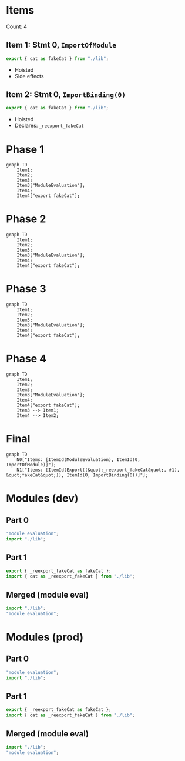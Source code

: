# Items

Count: 4

## Item 1: Stmt 0, `ImportOfModule`

```js
export { cat as fakeCat } from "./lib";

```

- Hoisted
- Side effects

## Item 2: Stmt 0, `ImportBinding(0)`

```js
export { cat as fakeCat } from "./lib";

```

- Hoisted
- Declares: `_reexport_fakeCat`

# Phase 1
```mermaid
graph TD
    Item1;
    Item2;
    Item3;
    Item3["ModuleEvaluation"];
    Item4;
    Item4["export fakeCat"];
```
# Phase 2
```mermaid
graph TD
    Item1;
    Item2;
    Item3;
    Item3["ModuleEvaluation"];
    Item4;
    Item4["export fakeCat"];
```
# Phase 3
```mermaid
graph TD
    Item1;
    Item2;
    Item3;
    Item3["ModuleEvaluation"];
    Item4;
    Item4["export fakeCat"];
```
# Phase 4
```mermaid
graph TD
    Item1;
    Item2;
    Item3;
    Item3["ModuleEvaluation"];
    Item4;
    Item4["export fakeCat"];
    Item3 --> Item1;
    Item4 --> Item2;
```
# Final
```mermaid
graph TD
    N0["Items: [ItemId(ModuleEvaluation), ItemId(0, ImportOfModule)]"];
    N1["Items: [ItemId(Export((&quot;_reexport_fakeCat&quot;, #1), &quot;fakeCat&quot;)), ItemId(0, ImportBinding(0))]"];
```
# Modules (dev)
## Part 0
```js
"module evaluation";
import "./lib";

```
## Part 1
```js
export { _reexport_fakeCat as fakeCat };
import { cat as _reexport_fakeCat } from "./lib";

```
## Merged (module eval)
```js
import "./lib";
"module evaluation";

```
# Modules (prod)
## Part 0
```js
"module evaluation";
import "./lib";

```
## Part 1
```js
export { _reexport_fakeCat as fakeCat };
import { cat as _reexport_fakeCat } from "./lib";

```
## Merged (module eval)
```js
import "./lib";
"module evaluation";

```
